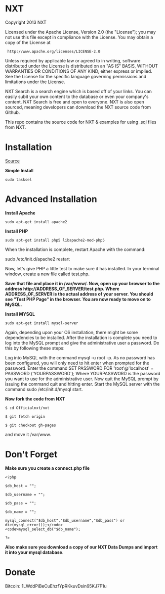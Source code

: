 NXT
===

Copyright 2013 NXT

   Licensed under the Apache License, Version 2.0 (the "License");
   you may not use this file except in compliance with the License.
   You may obtain a copy of the License at

     http://www.apache.org/licenses/LICENSE-2.0

   Unless required by applicable law or agreed to in writing, software
   distributed under the License is distributed on an "AS IS" BASIS,
   WITHOUT WARRANTIES OR CONDITIONS OF ANY KIND, either express or implied.
   See the License for the specific language governing permissions and
   limitations under the License.


NXT Search is a search engine which is based off of your links. You can easily subit your own content to the database or even your company's content. NXT Search is free and open to everyone. NXT is also open sourced, meaning developers can download the NXT source code from Github.


This repo contains the source code for NXT & examples for using .sql files from NXT.

Installation
===

<a target='_blank' href='http://www.linux.com/learn/tutorials/288158-easy-lamp-server-installation'>Source</a>

<b>Simple Install</b>

<code>sudo tasksel</code>

Advanced Installation
===

<b>Install Apache</b>
    
<code>sudo apt-get install apache2</code>

<b>Install PHP</b>

<code>sudo apt-get install php5 libapache2-mod-php5</code>

When the installation is complete, restart Apache with the command:

sudo /etc/init.d/apache2 restart

Now, let's give PHP a little test to make sure it has installed. In your terminal window, create a new file called test.php.

<b>Save that file and place it in /var/www/. Now, open up your browser to the address http://ADDRESS_OF_SERVER/test.php. Where ADDRESS_OF_SERVER is the actual address of your server. You should see "Test PHP Page" in the browser. You are now ready to move on to MySQL.</b>

<b>Install MYSQL</b>

<code>sudo apt-get install mysql-server</code>

Again, depending upon your OS installation, there might be some dependencies to be installed. After the installation is complete you need to log into the MySQL prompt and give the administrative user a password. Do this by following these steps:

Log into MySQL with the command mysql -u root -p.
As no password has been configured, you will only need to hit enter when prompted for the password.
Enter the command SET PASSWORD FOR 'root'@'localhost' = PASSWORD ('YOURPASSWORD'); Where YOURPASSWORD is the password you want to use for the administrative user.
Now quit the MySQL prompt by issuing the command quit and hitting enter.
Start the MySQL server with the command sudo /etc/init.d/mysql start.

<b>Now fork the code from NXT</b>

<code>$ cd Officialnxt/nxt</code>

<code>$ git fetch origin</code>

<code>$ git checkout gh-pages</code>

and move it /var/www.

Don't Forget
===

<b>Make sure you create a connect.php file</b>

<code><?php</code>

<code>$db_host = "";</code>

<code>$db_username = ""; </code>

<code>$db_pass = "";</code>

<code>$db_name = "";</code>



<code>mysql_connect("$db_host","$db_username","$db_pass") or die(mysql_error());</code>
<code>mysql_select_db("$db_name");</code>

<code>?></code>

<b>Also make sure you download a copy of our NXT Data Dumps and import it into your mysql database.</b>
</code>

Donate
===

Bitcoin: 1LWddPiBeCuEhzfYpRKkuvDsin65KJ7F1u
